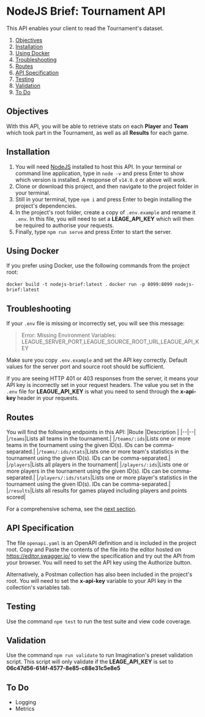 # NodeJS Brief: Tournament API

This API enables your client to read the Tournament's dataset.

 1. [Objectives](#objectives)
 2. [Installation](#installation)
 3. [Using Docker](#using-docker)
 4. [Troubleshooting](#troubleshooting)
 5. [Routes](#routes)
 6. [API Specification](#api-specification) 
 7. [Testing](#testing)
 8. [Validation](#validation)
 9. [To Do](#todo)

## Objectives

With this API, you will be able to retrieve stats on each **Player** and **Team** which took part in the Tournament, as well as all **Results** for each game. 

## Installation

1. You will need [NodeJS](https://nodejs.org/en/download/) installed to host this API.  In your terminal or command line application, type in `node -v` and press Enter to show which version is installed.   A response of `v14.0.0` or above will work. 
2. Clone or download this project, and then navigate to the project folder in your terminal.
3. Still in your terminal, type `npm i` and press Enter to begin installing the project's dependencies.
4. In the project's root folder, create a copy of `.env.example` and rename it `.env`.  In this file, you will need to set a **LEAGE_API_KEY** which will then be required to authorise your requests.
5. Finally, type `npm run serve` and press Enter to start the server.

## Using Docker

If you prefer using Docker, use the following commands from the project root:

`docker build -t nodejs-brief:latest .`
`docker run -p 8099:8099 nodejs-brief:latest`

## Troubleshooting

If your `.env` file is missing or incorrectly set, you will see this message:
>Error: Missing Environment Variables: LEAGUE_SERVER_PORT,LEAGUE_SOURCE_ROOT_URL,LEAGUE_API_KEY

Make sure you copy `.env.example` and set the API key correctly.  Default values for the server port and source root should be sufficient.  

If you are seeing HTTP 401 or 403 responses from the server, it means your API key is incorrectly set in your request headers.   The value you set in the `.env` file for **LEAGUE_API_KEY** is what you need to send through the **x-api-key** header in your requests.

## Routes

You will find the following endpoints in this API:
|Route  |Description  |
|--|--|
|`/teams`|Lists all teams in the tournament.|
|`/teams/:ids`|Lists one or more teams in the tournament using the given ID(s).  IDs can be comma-separated.|
|`/teams/:ids/stats`|Lists one or more team's statistics in the tournament using the given ID(s).  IDs can be comma-separated.|
|`/players`|Lists all players in the tournament|
|`/players/:ids`|Lists one or more players in the tournament using the given ID(s).  IDs can be comma-separated.|
|`/players/:ids/stats`|Lists one or more player's statistics in the tournament using the given ID(s).  IDs can be comma-separated.|
|`/results`|Lists all results for games played including players and points scored|

For a comprehensive schema, see the [next section](#api-specification).

## API Specification

The file `openapi.yaml` is an OpenAPI definition and is included in the project root.  Copy and Paste the contents of the file into the editor hosted on https://editor.swagger.io/ to view the specification and try out the API from your browser.  You will need to set the API key using the Authorize button.

Alternatively, a Postman collection has also been included in the project's root.  You will need to set the **x-api-key** variable to your API key in the collection's variables tab. 

## Testing

Use the command `npm test` to run the test suite and view code coverage.

## Validation

Use the command `npm run validate` to run Imagination's preset validation script.  This script will only validate if the **LEAGE_API_KEY** is set to **06c47d56-614f-4577-8e85-c88e31c5e8e5**

## To Do

- Logging
- Metrics